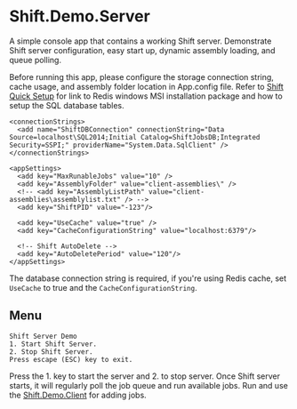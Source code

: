# Shift.Demo.Server
A simple console app that contains a working Shift server. Demonstrate Shift server configuration, easy start up, dynamic assembly loading, and queue polling.

Before running this app, please configure the storage connection string, cache usage, and assembly folder location in App.config file. Refer to [Shift Quick Setup](https://github.com/hhalim/Shift/wiki/Quick-Start#infrastructure-setup) for link to Redis windows MSI installation package and how to setup the SQL database tables.

```
<connectionStrings>
  <add name="ShiftDBConnection" connectionString="Data Source=localhost\SQL2014;Initial Catalog=ShiftJobsDB;Integrated Security=SSPI;" providerName="System.Data.SqlClient" />
</connectionStrings>

<appSettings>
  <add key="MaxRunableJobs" value="10" />
  <add key="AssemblyFolder" value="client-assemblies\" />
  <!-- <add key="AssemblyListPath" value="client-assemblies\assemblylist.txt" /> -->
  <add key="ShiftPID" value="-123"/>

  <add key="UseCache" value="true" />
  <add key="CacheConfigurationString" value="localhost:6379"/>

  <!-- Shift AutoDelete -->
  <add key="AutoDeletePeriod" value="120"/>
</appSettings>
```

The database connection string is required, if you're using Redis cache, set `UseCache` to true and the `CacheConfigurationString`.

## Menu
```
Shift Server Demo
1. Start Shift Server.
2. Stop Shift Server.
Press escape (ESC) key to exit.
```

Press the 1. key to start the server and 2. to stop server. Once Shift server starts, it will regularly poll the job queue and run available jobs. Run and use the [Shift.Demo.Client](https://github.com/hhalim/Shift.Demo.Client) for adding jobs. 
